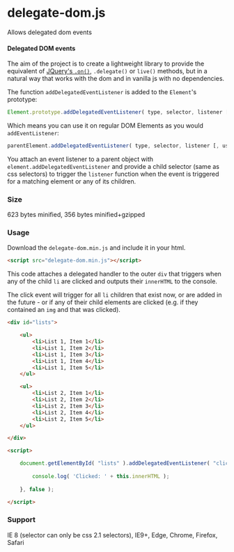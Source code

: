 delegate-dom.js
========

Allows delegated dom events

#### Delegated DOM events  ####

The aim of the project is to create a lightweight library to provide the equivalent of [JQuery's ```.on()```](http://api.jquery.com/on/), ```.delegate()``` or ```live()``` methods, but in a natural way that works with the dom and in vanilla js with no dependencies. 

The function ```addDelegatedEventListener``` is added to the ```Element```'s prototype:

```javascript
Element.prototype.addDelegatedEventListener( type, selector, listener [, useCapture] )
```

Which means you can use it on regular DOM Elements as you would ```addEventListener```:

```javascript
parentElement.addDelegatedEventListener( type, selector, listener [, useCapture] );
```

You attach an event listener to a parent object with ```element.addDelegatedEventListener``` and provide a child selector (same as css selectors) to trigger the ```listener``` function when the event is triggered for a matching element or any of its children.

### Size ###

623 bytes minified, 356 bytes minified+gzipped

### Usage ###

Download the ```delegate-dom.min.js``` and include it in your html.

```html
<script src="delegate-dom.min.js"></script>
```

This code attaches a delegated handler to the outer ```div``` that triggers when any of the child ```li``` are clicked and outputs their ```innerHTML``` to the console.

The click event will trigger for all ```li``` children that exist now, or are added in the future - or if any of their child elements are clicked (e.g. if they contained an ```img``` and that was clicked).

```html
<div id="lists">

	<ul>
		<li>List 1, Item 1</li>
		<li>List 1, Item 2</li>
		<li>List 1, Item 3</li>
		<li>List 1, Item 4</li>
		<li>List 1, Item 5</li>
	</ul>

	<ul>
		<li>List 2, Item 1</li>
		<li>List 2, Item 2</li>
		<li>List 2, Item 3</li>
		<li>List 2, Item 4</li>
		<li>List 2, Item 5</li>
	</ul>

</div>

<script>

	document.getElementById( "lists" ).addDelegatedEventListener( "click", "li", function( evt ) {
	
		console.log( 'Clicked: ' + this.innerHTML );
		
	}, false );

</script>
```

### Support ###

IE 8 (selector can only be css 2.1 selectors), IE9+, Edge, Chrome, Firefox, Safari